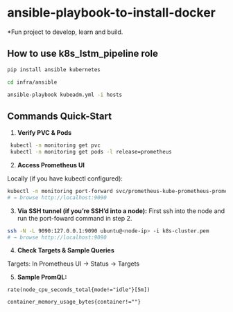 # ansible-playbook-to-install-docker
*Fun project to develop, learn and build.

## How to use k8s_lstm_pipeline role
```bash
pip install ansible kubernetes

cd infra/ansible

ansible-playbook kubeadm.yml -i hosts
```
## Commands Quick-Start

1. **Verify PVC & Pods**
  ```bash
   kubectl -n monitoring get pvc
   kubectl -n monitoring get pods -l release=prometheus
  ```

2. **Access Prometheus UI**

  Locally (if you have kubectl configured):
  ```bash
  kubectl -n monitoring port-forward svc/prometheus-kube-prometheus-prometheus 9090:9090
  # → browse http://localhost:9090
  ```

3. **Via SSH tunnel (if you’re SSH’d into a node):**
  First ssh into the node and run the port-foward command in step 2.
  ```bash
  ssh -N -L 9090:127.0.0.1:9090 ubuntu@<node-ip> -i k8s-cluster.pem
  # → browse http://localhost:9090
  ```

4. **Check Targets & Sample Queries**

  Targets: In Prometheus UI → Status → Targets

5. **Sample PromQL:**

  ```promql
  rate(node_cpu_seconds_total{mode!="idle"}[5m])
  ```

  ```promql
  container_memory_usage_bytes{container!=""}
  ```
